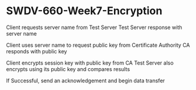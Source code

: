# SWDV-660-Week7-Encryption

Client requests server name from Test Server
Test Server response with server name

Client uses server name to request public key from Certificate Authority
CA responds with public key

Client encrypts session key with public key from CA
Test Server also encrypts using its public key and compares results

If Successful, send an acknowledgement and begin data transfer